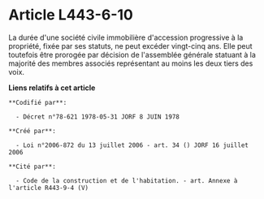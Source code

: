 # Article L443-6-10

La durée d'une société civile immobilière d'accession progressive à la propriété, fixée par ses statuts, ne peut excéder
vingt-cinq ans. Elle peut toutefois être prorogée par décision de l'assemblée générale statuant à la majorité des membres
associés représentant au moins les deux tiers des voix.

**Liens relatifs à cet article**

	**Codifié par**:

	  - Décret n°78-621 1978-05-31 JORF 8 JUIN 1978

	**Créé par**:

	  - Loi n°2006-872 du 13 juillet 2006 - art. 34 () JORF 16 juillet 2006

	**Cité par**:

	  - Code de la construction et de l'habitation. - art. Annexe à l'article R443-9-4 (V)
